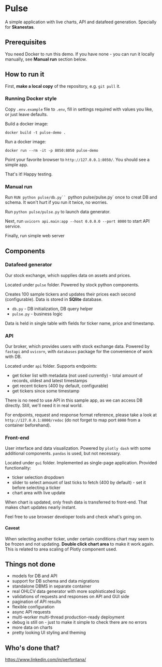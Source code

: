 # Pulse

A simple application with live charts, API and datafeed generation. Specially for **Skanestas**. 

## Prerequisites

You need Docker to run this demo. If you have none - you can run it locally manually, see **Manual run** section below.

## How to run it

First, **make a local copy** of the repository, e.g. `git pull` it.

### Running Docker style

Copy `.env.example` file to `.env`, fill in settings required with values you like, or just leave defaults.

Build a docker image:
```shell
docker build -t pulse-demo .
```

Run a docker image:
```shell
docker run --rm -it -p 8050:8050 pulse-demo
```

Point your favorite browser to `http://127.0.0.1:8050/`. You should see a simple app.

That's it! Happy testing.

### Manual run

Run `RUN python pulse/db.py`` `python pulse/pulse.py` once to creat DB and schema. It won't hurt if you run it twice, no worries.

Run `python pulse/pulse.py` to launch data generator.

Next, run `uvicorn api.main:app --host 0.0.0.0 --port 8000` to start API service.

Finally, run simple web server

## Components

### Datafeed generator

Our stock exchange, which supplies data on assets and prices.

Located under `pulse` folder. Powered by stock python components.

Creates 100 sample tickers and updates their prices each second (configurable). Data is stored in **SQlite** database.
* `db.py` - DB initialization, DB query helper
* `pulse.py` - business logic

Data is held in single table with fields for ticker name, price and timestamp.

### API

Our broker, which provides users with stock exchange data. Powered by `fastapi` and `uvicorn`, with `databases` package for the convenience of work with DB.

Located under `api` folder. Supports endpoints:
* get ticker list with metadata (not used currently) - total amount of records, oldest and latest timestamps
* get recent tickers (400 by default, configurable)
* get tickers since some timestamp

There is no need to use API in this sample app, as we can access DB directly. Still, we'll need it in real world.

For endpoints, request and response format reference, please take a look at `http://127.0.0.1:8000/redoc` (do not forget to map port `8000` from a container beforehand).

### Front-end

User interface and data visualization. Powered by `plotly dash` with some additional components. `pandas` is used, but not necessary.

Located under `gui` folder. Implemented as single-page application. Provided functionality:
* ticker selection dropdown
* slider to select amount of last ticks to fetch (400 by default) - set it before selecting a ticker
* chart area with live update

When chart is updated, only fresh data is transferred to front-end. That makes chart updates nearly instant.

Feel free to use browser developer tools and check what's going on.

#### Caveat

When selecting another ticker, under certain conditions chart may seem to be frozen and not updating. **Double click chart area** to make it work again. This is related to area scaling of Plotly component used.

## Things not done
* models for DB and API
* support for DB schema and data migrations
* standalone DBMS in separate container
* real OHLCV data generator with more sophisticated logic
* validations of requests and responses on API and GUI side
* pagination of API results
* flexible configuration
* async API requests
* multi-worker multi-thread production-ready deployment
* debug is still on - just to make it simple to check there are no errors
* more data on charts
* pretty looking UI styling and theming

## Who's done that?

https://www.linkedin.com/in/perfontana/